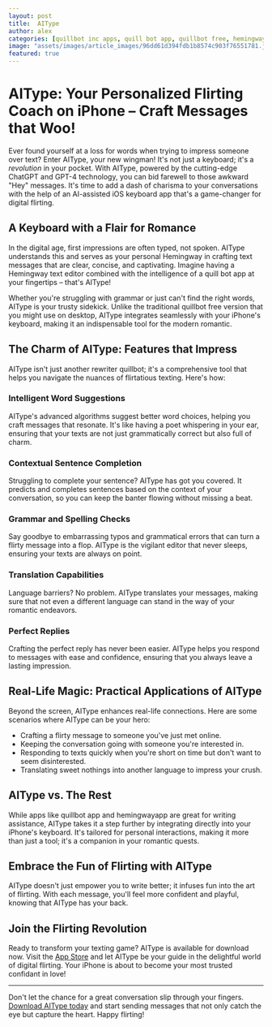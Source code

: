 ```yaml
---
layout: post
title:  AIType
author: alex
categories: [quillbot inc apps, quill bot app, quillbot free, hemingway text editor, quillbot app, hemingwayapp, rewriter quillbot]
image: "assets/images/article_images/96dd61d394fdb1b8574c903f76551781.jpg"
featured: true
---
```


# AIType: Your Personalized Flirting Coach on iPhone – Craft Messages that Woo!

Ever found yourself at a loss for words when trying to impress someone over text? Enter AIType, your new wingman! It's not just a keyboard; it's a *revolution* in your pocket. With AIType, powered by the cutting-edge ChatGPT and GPT-4 technology, you can bid farewell to those awkward "Hey" messages. It's time to add a dash of charisma to your conversations with the help of an AI-assisted iOS keyboard app that's a game-changer for digital flirting.

## A Keyboard with a Flair for Romance

In the digital age, first impressions are often typed, not spoken. AIType understands this and serves as your personal Hemingway in crafting text messages that are clear, concise, and captivating. Imagine having a Hemingway text editor combined with the intelligence of a quill bot app at your fingertips – that's AIType!

Whether you're struggling with grammar or just can't find the right words, AIType is your trusty sidekick. Unlike the traditional quillbot free version that you might use on desktop, AIType integrates seamlessly with your iPhone's keyboard, making it an indispensable tool for the modern romantic.

## The Charm of AIType: Features that Impress

AIType isn't just another rewriter quillbot; it's a comprehensive tool that helps you navigate the nuances of flirtatious texting. Here's how:

### Intelligent Word Suggestions

AIType's advanced algorithms suggest better word choices, helping you craft messages that resonate. It's like having a poet whispering in your ear, ensuring that your texts are not just grammatically correct but also full of charm.

### Contextual Sentence Completion

Struggling to complete your sentence? AIType has got you covered. It predicts and completes sentences based on the context of your conversation, so you can keep the banter flowing without missing a beat.

### Grammar and Spelling Checks

Say goodbye to embarrassing typos and grammatical errors that can turn a flirty message into a flop. AIType is the vigilant editor that never sleeps, ensuring your texts are always on point.

### Translation Capabilities

Language barriers? No problem. AIType translates your messages, making sure that not even a different language can stand in the way of your romantic endeavors.

### Perfect Replies

Crafting the perfect reply has never been easier. AIType helps you respond to messages with ease and confidence, ensuring that you always leave a lasting impression.

## Real-Life Magic: Practical Applications of AIType

Beyond the screen, AIType enhances real-life connections. Here are some scenarios where AIType can be your hero:

- Crafting a flirty message to someone you've just met online.
- Keeping the conversation going with someone you're interested in.
- Responding to texts quickly when you're short on time but don't want to seem disinterested.
- Translating sweet nothings into another language to impress your crush.

## AIType vs. The Rest

While apps like quillbot app and hemingwayapp are great for writing assistance, AIType takes it a step further by integrating directly into your iPhone's keyboard. It's tailored for personal interactions, making it more than just a tool; it's a companion in your romantic quests.

## Embrace the Fun of Flirting with AIType

AIType doesn't just empower you to write better; it infuses fun into the art of flirting. With each message, you'll feel more confident and playful, knowing that AIType has your back.

## Join the Flirting Revolution

Ready to transform your texting game? AIType is available for download now. Visit the [App Store](https://apps.apple.com/us/app/aitype-grammar-check-keyboard/id6469163944) and let AIType be your guide in the delightful world of digital flirting. Your iPhone is about to become your most trusted confidant in love!

---

Don't let the chance for a great conversation slip through your fingers. [Download AIType today](https://apps.apple.com/us/app/aitype-grammar-check-keyboard/id6469163944) and start sending messages that not only catch the eye but capture the heart. Happy flirting!
